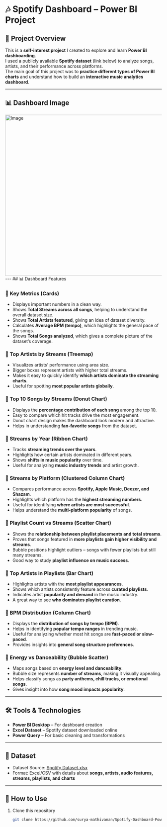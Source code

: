 # 🎶 Spotify Dashboard – Power BI Project  

## 📌 Project Overview  
This is a **self-interest project** I created to explore and learn **Power BI dashboarding**.  
I used a publicly available **Spotify dataset** (link below) to analyze songs, artists, and their performance across platforms.  
The main goal of this project was to **practice different types of Power BI charts** and understand how to build an **interactive music analytics dashboard**.  

---
## 📊 Dashboard Image

<img width="910" height="518" alt="Image" src="https://github.com/user-attachments/assets/773e19f9-9c71-4fb8-ac81-b549358092e5" />
---
## 📊 Dashboard Features  

### 🔹 Key Metrics (Cards)  
- Displays important numbers in a clean way.  
- Shows **Total Streams across all songs**, helping to understand the overall dataset size.  
- Shows **Total Artists featured**, giving an idea of dataset diversity.  
- Calculates **Average BPM (tempo)**, which highlights the general pace of the songs.  
- Shows **Total Songs analyzed**, which gives a complete picture of the dataset’s coverage.  

### 🔹 Top Artists by Streams (Treemap)  
- Visualizes artists’ performance using area size.  
- Bigger boxes represent artists with higher total streams.  
- Makes it easy to quickly identify **which artists dominate the streaming charts**.  
- Useful for spotting **most popular artists globally**.  

### 🔹 Top 10 Songs by Streams (Donut Chart)  
- Displays the **percentage contribution of each song** among the top 10.  
- Easy to compare which hit tracks drive the most engagement.  
- Donut chart design makes the dashboard look modern and attractive.  
- Helps in understanding **fan-favorite songs** from the dataset.  

### 🔹 Streams by Year (Ribbon Chart)  
- Tracks **streaming trends over the years**.  
- Highlights how certain artists dominated in different years.  
- Shows **shifts in music popularity** over time.  
- Useful for analyzing **music industry trends** and artist growth.  

### 🔹 Streams by Platform (Clustered Column Chart)  
- Compares performance across **Spotify, Apple Music, Deezer, and Shazam**.  
- Highlights which platform has the **highest streaming numbers**.  
- Useful for identifying **where artists are most successful**.  
- Helps understand the **multi-platform popularity** of songs.  

### 🔹 Playlist Count vs Streams (Scatter Chart)  
- Shows the **relationship between playlist placements and total streams**.  
- Proves that songs featured in **more playlists gain higher visibility and streams**.  
- Bubble positions highlight outliers – songs with fewer playlists but still many streams.  
- Good way to study **playlist influence on music success**.  

### 🔹 Top Artists in Playlists (Bar Chart)  
- Highlights artists with the **most playlist appearances**.  
- Shows which artists consistently feature across **curated playlists**.  
- Indicates artist **popularity and demand** in the music industry.  
- A great way to see **who dominates playlist curation**.  

### 🔹 BPM Distribution (Column Chart)  
- Displays the **distribution of songs by tempo (BPM)**.  
- Helps in identifying **popular tempo ranges** in trending music.  
- Useful for analyzing whether most hit songs are **fast-paced or slow-paced**.  
- Provides insights into **general song structure preferences**.  

### 🔹 Energy vs Danceability (Bubble Scatter)  
- Maps songs based on **energy level and danceability**.  
- Bubble size represents **number of streams**, making it visually appealing.  
- Helps classify songs as **party anthems, chill tracks, or emotional songs**.  
- Gives insight into how **song mood impacts popularity**.  


---

## 🛠️ Tools & Technologies  
- **Power BI Desktop** – For dashboard creation  
- **Excel Dataset** – Spotify dataset downloaded online  
- **Power Query** – For basic cleaning and transformations  

---

## 📂 Dataset  
- Dataset Source: [Spotify Dataset.xlsx](https://github.com/user-attachments/files/22082833/Spotify.Dataset.xlsx) 
- Format: Excel/CSV with details about **songs, artists, audio features, streams, playlists, and charts**  

---

## 🚀 How to Use  
1. Clone this repository  
   ```bash
   git clone https://github.com/surya-mathivanan/Spotify-Dashboard-Power-BI.git
